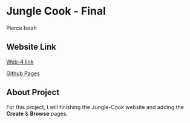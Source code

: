 # Jungle Cook - Final

Pierce Issah

## Website Link

<!-- Web 4 Link to HW-Eight -->

[Web-4 link](https://in-info-web4.informatics.iupui.edu/~pissah/N315/homework-eight/dist)

[Github Pages](https://pjiceskull.github.io/Jungle-Cook-Final/dist/)

## About Project

For this project, I will finishing the Jungle-Cook website and adding the **Create** & **Browse** pages.
